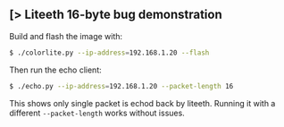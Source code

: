 
[> Liteeth 16-byte bug demonstration
------------------------------------
Build and flash the image with:

```sh
$ ./colorlite.py --ip-address=192.168.1.20 --flash
```

Then run the echo client:

```sh
$ ./echo.py --ip-address=192.168.1.20 --packet-length 16
```

This shows only single packet is echod back by liteeth. Running it with a different
`--packet-length` works without issues.
